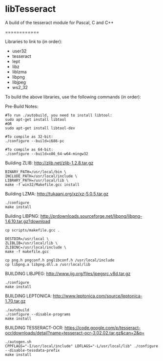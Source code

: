 libTesseract
============

A build of the tesseract module for Pascal, C and C++

============

Libraries to link to (in order):

  - user32
  - tesseract
  - lept
  - libz
  - liblzma
  - libpng
  - libjpeg
  - ws2_32
  
  
  
To build the above libraries, use the following commands (in order):

Pre-Build Notes:

    #To run ./autobuild, you need to install libtool:
    sudo apt-get install libtool
    #OR
    sudo apt-get install libtool-dev

    #To compile as 32-bit:
    ./configure --build=i686-pc
    
    #To compile as 64-bit:
    ./configure --build=x86_64-w64-mingw32


Building ZLIB: http://zlib.net/zlib-1.2.8.tar.gz

    BINARY_PATH=/usr/local/bin \
    INCLUDE_PATH=/usr/local/include \
    LIBRARY_PATH=/usr/local/lib \
    make -f win32/Makefile.gcc install


Building LZMA: http://tukaani.org/xz/xz-5.0.5.tar.gz

    ./configure
    make install


Building LIBPNG: http://prdownloads.sourceforge.net/libpng/libpng-1.6.10.tar.gz?download

    cp scripts/makefile.gcc .

    DESTDIR=/usr/local \
    ZLIBLIB=/usr/local/lib \
    ZLIBINC=/usr/local/include \
    make -f makefile.gcc

    cp png.h pngconf.h pnglibconf.h /usr/local/include
    cp libpng.a libpng.dll.a /usr/local/lib


BUILDING LIBJPEG: http://www.ijg.org/files/jpegsrc.v8d.tar.gz
    
    ./configure
    make install


BUILDING LEPTONICA: http://www.leptonica.com/source/leptonica-1.70.tar.gz

    ./autobuild
    ./configure --disable-programs
    make install


BUILDING TESSERACT-OCR: https://code.google.com/p/tesseract-ocr/downloads/detail?name=tesseract-ocr-3.02.02.tar.gz&can=2&q=

    ./autogen.sh
    CPPFLAGS="-I/usr/local/include" LDFLAGS="-L/usr/local/lib" ./configure --disable-tessdata-prefix
    make install
